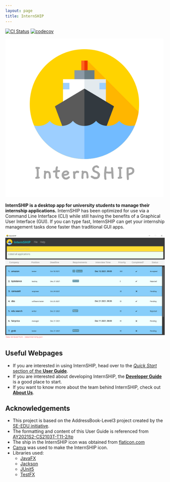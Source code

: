 ```yaml
---
layout: page
title: InternSHIP
---
```


[![CI Status](https://github.com/se-edu/addressbook-level3/workflows/Java%20CI/badge.svg)](https://github.com/se-edu/addressbook-level3/actions)
[![codecov](https://codecov.io/gh/AY2122S1-CS2103T-W17-1/tp/branch/master/graph/badge.svg?token=BILLNCEE86)](https://codecov.io/gh/AY2122S1-CS2103T-W17-1/tp)

![Logo](images/logos/InternSHIP.png)

**InternSHIP is a desktop app for university students to manage their internship applications.** InternSHIP has been optimized for use via a Command Line Interface (CLI) while still having the benefits of a Graphical User Interface (GUI). If you can type fast, InternSHIP can get your internship management tasks done faster than traditional GUI apps.

![Ui](images/Ui.png)

## Useful Webpages

* If you are interested in using InternSHIP, head over to the [_Quick Start_ section of the **User Guide**](UserGuide.md#quick-start).
* If you are interested about developing InternSHIP, the [**Developer Guide**](DeveloperGuide.md) is a good place to start.
* If you want to know more about the team behind InternSHIP, check out [**About Us**](https://ay2122s1-cs2103t-w17-1.github.io/tp/AboutUs.html).

## Acknowledgements

* This project is based on the AddressBook-Level3 project created by the [SE-EDU initiative](https://se-education.org).
* The formatting and content of this User Guide is referenced from [AY2021S2-CS2103T-T11-2/tp](https://github.com/AY2021S2-CS2103T-T11-2/tp/blob/master/docs/UserGuide.md)
* The ship in the InternSHIP icon was obtained from [flaticon.com](https://www.flaticon.com/free-icon/ship_4012401?term=ship&page=1&position=66&page=1&position=66&related_id=4012401&origin=search)
* [Canva](https://www.canva.com) was used to make the InternSHIP icon.
* Libraries used:
  - [JavaFX](https://openjfx.io/)
  - [Jackson](https://github.com/FasterXML/jackson)
  - [JUnit5](https://github.com/junit-team/junit5)
  - [TestFX](https://github.com/TestFX/TestFX)
